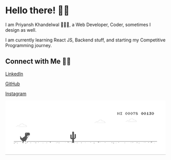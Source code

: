 # Hello there! 👋🏻

I am Priyansh Khandelwal 🙋🏻‍♂️, a Web Developer, Coder, sometimes I design as well.

I am currently learning React JS, Backend stuff, and starting my Competitive Programming journey. 

## Connect with Me 🤝🏻

 [LinkedIn](https://www.linkedin.com/in/priyansh-khandelwal-34867b188/)
 
 [GitHub](https://github.com/priyanshk20)
 
 [Instagram](https://www.instagram.com/ipriyanshk/)

 ![Dino](https://raw.githubusercontent.com/priyanshk20/priyanshk20/master/dino.gif)

